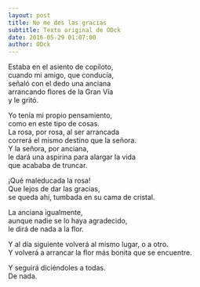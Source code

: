 ```yaml
---
layout: post
title: No me des las gracias
subtitle: Texto original de ODck
date: 2016-05-29 01:07:00
author: ODck
---
```


Estaba en el asiento de copiloto,  
cuando mi amigo, que conducía,  
señaló con el dedo una anciana  
arrancando flores de la Gran Vía  
y le gritó.  

Yo tenía mi propio pensamiento,  
como en este tipo de cosas.  
La rosa, por rosa, al ser arrancada  
correrá el mismo destino que la señora.  
Y la señora, por anciana,  
le dará una aspirina para alargar la vida  
que acababa de truncar.  

¡Qué maleducada la rosa!  
Que lejos de dar las gracias,  
se queda ahí, tumbada en su cama de cristal.  

La anciana igualmente,  
aunque nadie se lo haya agradecido,  
le dirá de nada a la flor.  

Y al día siguiente volverá al mismo lugar, o a otro.  
Y volverá a arrancar la flor más bonita que se encuentre.

Y seguirá diciéndoles a todas.  
De nada.